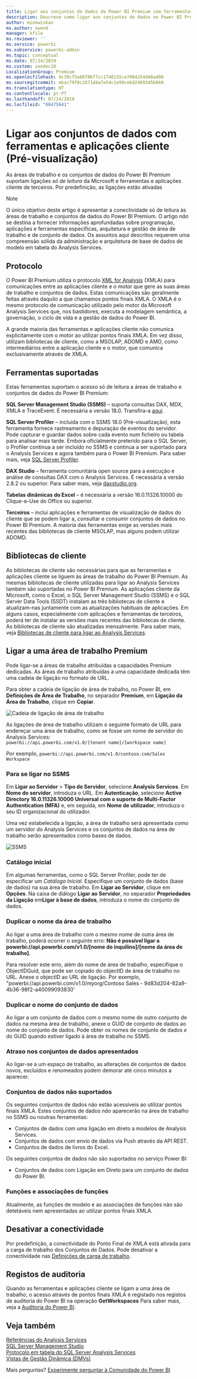 ```yaml
---
title: Ligar aos conjuntos de dados do Power BI Premium com ferramentas e aplicações cliente (Pré-visualização)
description: Descreve como ligar aos conjuntos de dados no Power BI Premium a partir de ferramentas e aplicações cliente.
author: minewiskan
ms.author: owend
manager: kfile
ms.reviewer: ''
ms.service: powerbi
ms.subservice: powerbi-admin
ms.topic: conceptual
ms.date: 07/24/2019
ms.custom: seodec18
LocalizationGroup: Premium
ms.openlocfilehash: 4c39cf5a60786f7cc1748155ce7004254d40ad00
ms.sourcegitcommit: ebac79f8c2871d4a7e54c1e99ce6d2409345b060
ms.translationtype: HT
ms.contentlocale: pt-PT
ms.lasthandoff: 07/24/2019
ms.locfileid: "68475641"
---
```

# <a name="connect-to-datasets-with-client-applications-and-tools-preview"></a>Ligar aos conjuntos de dados com ferramentas e aplicações cliente (Pré-visualização)

As áreas de trabalho e os conjuntos de dados do Power BI Premium suportam ligações *só de leitura* da Microsoft e ferramentas e aplicações cliente de terceiros. Por predefinição, as ligações estão ativadas

> [!NOTE]
> O único objetivo deste artigo é apresentar a conectividade só de leitura às áreas de trabalho e conjuntos de dados do Power BI Premium. O artigo *não* se destina a fornecer informações aprofundadas sobre programação, aplicações e ferramentas específicas, arquitetura e gestão de área de trabalho e de conjunto de dados. Os assuntos aqui descritos requerem uma compreensão sólida da administração e arquitetura de base de dados de modelo em tabela do Analysis Services.

## <a name="protocol"></a>Protocolo

O Power BI Premium utiliza o protocolo [XML for Analysis](https://docs.microsoft.com/bi-reference/xmla/xml-for-analysis-xmla-reference) (XMLA) para comunicações entre as aplicações cliente e o motor que gere as suas áreas de trabalho e conjuntos de dados. Estas comunicações são geralmente feitas através daquilo a que chamamos pontos finais XMLA. O XMLA é o mesmo protocolo de comunicação utilizado pelo motor da Microsoft Analysis Services que, nos bastidores, executa a modelagem semântica, a governação, o ciclo de vida e a gestão de dados do Power BI. 

A grande maioria das ferramentas e aplicações cliente não comunica explicitamente com o motor ao utilizar pontos finais XMLA. Em vez disso, utilizam bibliotecas de cliente, como a MSOLAP, ADOMD e AMO, como intermediários entre a aplicação cliente e o motor, que comunica exclusivamente através de XMLA.


## <a name="supported-tools"></a>Ferramentas suportadas

Estas ferramentas suportam o acesso só de leitura a áreas de trabalho e conjuntos de dados do Power BI Premium:

**SQL Server Management Studio (SSMS)** – suporta consultas DAX, MDX, XMLA e TraceEvent. É necessária a versão 18.0. Transfira-a [aqui](https://docs.microsoft.com/sql/ssms/download-sql-server-management-studio-ssms). 

**SQL Server Profiler** – incluída com o SSMS 18.0 (Pré-visualização), esta ferramenta fornece rastreamento e depuração de eventos do servidor. Pode capturar e guardar dados sobre cada evento num ficheiro ou tabela para analisar mais tarde. Embora oficialmente preterido para o SQL Server, o Profiler continua a ser incluído no SSMS e continua a ser suportado para o Analysis Services e agora também para o Power BI Premium. Para saber mais, veja [SQL Server Profiler](https://docs.microsoft.com/sql/tools/sql-server-profiler/sql-server-profiler).

**DAX Studio** – ferramenta comunitária open source para a execução e análise de consultas DAX com o Analysis Services. É necessária a versão 2.8.2 ou superior. Para saber mais, veja [daxstudio.org](https://daxstudio.org/).

**Tabelas dinâmicas do Excel** – é necessária a versão 16.0.11326.10000 do Clique-e-Use do Office ou superior.

**Terceiros** – inclui aplicações e ferramentas de visualização de dados do cliente que se podem ligar a, consultar e consumir conjuntos de dados no Power BI Premium. A maioria das ferramentas exige as versões mais recentes das bibliotecas de cliente MSOLAP, mas alguns podem utilizar ADOMD.

## <a name="client-libraries"></a>Bibliotecas de cliente

As bibliotecas de cliente são necessárias para que as ferramentas e aplicações cliente se liguem às áreas de trabalho do Power BI Premium. As mesmas bibliotecas de cliente utilizadas para ligar ao Analysis Services também são suportadas no Power BI Premium. As aplicações cliente da Microsoft, como o Excel, o SQL Server Management Studio (SSMS) e o SQL Server Data Tools (SSDT) instalam as três bibliotecas de cliente e atualizam-nas juntamente com as atualizações habituais de aplicações. Em alguns casos, especialmente com aplicações e ferramentas de terceiros, poderá ter de instalar as versões mais recentes das bibliotecas de cliente. As bibliotecas de cliente são atualizadas mensalmente. Para saber mais, veja [Bibliotecas de cliente para ligar ao Analysis Services](https://docs.microsoft.com/azure/analysis-services/analysis-services-data-providers).

## <a name="connecting-to-a-premium-workspace"></a>Ligar a uma área de trabalho Premium

Pode ligar-se a áreas de trabalho atribuídas a capacidades Premium dedicadas. As áreas de trabalho atribuídas a uma capacidade dedicada têm uma cadeia de ligação no formato de URL. 

Para obter a cadeia de ligação de área de trabalho, no Power BI, em **Definições de Área de Trabalho**, no separador **Premium**, em **Ligação da Área de Trabalho**, clique em **Copiar**.

![Cadeia de ligação de área de trabalho](media/service-premium-connect-tools/connect-tools-workspace-connection.png)

As ligações de área de trabalho utilizam o seguinte formato de URL para endereçar uma área de trabalho, como se fosse um nome de servidor do Analysis Services:   
`powerbi://api.powerbi.com/v1.0/[tenant name]/[workspace name]` 

Por exemplo, `powerbi://api.powerbi.com/v1.0/contoso.com/Sales Workspace`

### <a name="to-connect-in-ssms"></a>Para se ligar no SSMS

Em **Ligar ao Servidor** > **Tipo de Servidor**, selecione **Analysis Services**. Em **Nome do servidor**, introduza o URL. Em **Autenticação**, selecione **Active Directory 16.0.11326.10000 Universal com o suporte de Multi-Factor Authentication (MFA)** e, em seguida, em **Nome de utilizador**, introduza o seu ID organizacional do utilizador. 

Uma vez estabelecida a ligação, a área de trabalho será apresentada como um servidor do Analysis Services e os conjuntos de dados na área de trabalho serão apresentados como bases de dados.  

![SSMS](media/service-premium-connect-tools/connect-tools-ssms.png)

### <a name="initial-catalog"></a>Catálogo inicial

Em algumas ferramentas, como o SQL Server Profiler, pode ter de especificar um *Catálogo Inicial*. Especifique um conjunto de dados (base de dados) na sua área de trabalho. Em **Ligar ao Servidor**, clique em **Opções**. Na caixa de diálogo **Ligar ao Servidor**, no separador **Propriedades da Ligação** em**Ligar à base de dados**, introduza o nome do conjunto de dados.

### <a name="duplicate-workspace-name"></a>Duplicar o nome da área de trabalho

Ao ligar a uma área de trabalho com o mesmo nome de outra área de trabalho, poderá ocorrer o seguinte erro: **Não é possível ligar a powerbi://api.powerbi.com/v1.0/[nome do inquilino]/[nome da área de trabalho].**

Para resolver este erro, além do nome de área de trabalho, especifique o ObjectIDGuid, que pode ser copiado do objectID de área de trabalho no URL. Anexe o objectID ao URL de ligação. Por exemplo, "powerbi://api.powerbi.com/v1.0/myorg/Contoso Sales - 9d83d204-82a9-4b36-98f2-a40099093830'

### <a name="duplicate-dataset-name"></a>Duplicar o nome do conjunto de dados

Ao ligar a um conjunto de dados com o mesmo nome de outro conjunto de dados na mesma área de trabalho, anexe o GUID de conjunto de dados ao nome do conjunto de dados. Pode obter os nomes de conjunto de dados *e* do GUID quando estiver ligado à área de trabalho no SSMS. 

### <a name="delay-in-datasets-shown"></a>Atraso nos conjuntos de dados apresentados

Ao ligar-se a um espaço de trabalho, as alterações de conjuntos de dados novos, excluídos e renomeados podem demorar até cinco minutos a aparecer. 

### <a name="unsupported-datasets"></a>Conjuntos de dados não suportados

Os seguintes conjuntos de dados não estão acessíveis ao utilizar pontos finais XMLA. Estes conjuntos de dados *não* aparecerão na área de trabalho no SSMS ou noutras ferramentas: 

- Conjuntos de dados com uma ligação em direto a modelos de Analysis Services. 
- Conjuntos de dados com envio de dados via Push através da API REST.
- Conjuntos de dados de livros do Excel. 

Os seguintes conjuntos de dados não são suportados no serviço Power BI:   

- Conjuntos de dados com Ligação em Direto para um conjunto de dados do Power BI.

### <a name="roles-and-role-memberships"></a>Funções e associações de funções

Atualmente, as funções de modelo e as associações de funções não são detetáveis nem apresentadas ao utilizar pontos finais XMLA.

## <a name="disable-connectivity"></a>Desativar a conectividade

Por predefinição, a conectividade do Ponto Final de XMLA está ativada para a carga de trabalho dos Conjuntos de Dados. Pode desativar a conectividade nas [Definições de carga de trabalho](service-admin-premium-workloads.md#workload-settings).

## <a name="audit-logs"></a>Registos de auditoria 

Quando as ferramentas e aplicações cliente se ligam a uma área de trabalho, o acesso através de pontos finais XMLA é registado nos registos de auditoria do Power BI na operação **GetWorkspaces** Para saber mais, veja a [Auditoria do Power BI](service-admin-auditing.md).

## <a name="see-also"></a>Veja também

[Referências do Analysis Services](https://docs.microsoft.com/bi-reference/#pivot=home&panel=home-all)   
[SQL Server Management Studio](https://docs.microsoft.com/sql/ssms/sql-server-management-studio-ssms)   
[Protocolo em tabela do SQL Server Analysis Services](https://docs.microsoft.com/openspecs/sql_server_protocols/ms-ssas-t/b98ed40e-c27a-4988-ab2d-c9c904fe13cf)   
[Vistas de Gestão Dinâmica (DMVs)](https://docs.microsoft.com/sql/analysis-services/instances/use-dynamic-management-views-dmvs-to-monitor-analysis-services)   


Mais perguntas? [Experimente perguntar à Comunidade do Power BI](https://community.powerbi.com/)
